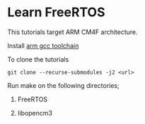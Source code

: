 Learn FreeRTOS
===========================

This tutorials target ARM CM4F architecture.

Install [arm gcc toolchain](https://developer.arm.com/tools-and-software/open-source-software/developer-tools/gnu-toolchain)


To clone the tutorials

```
git clone --recurse-submodules -j2 <url> 
```

Run make on the following directories;

1. FreeRTOS

2. libopencm3

